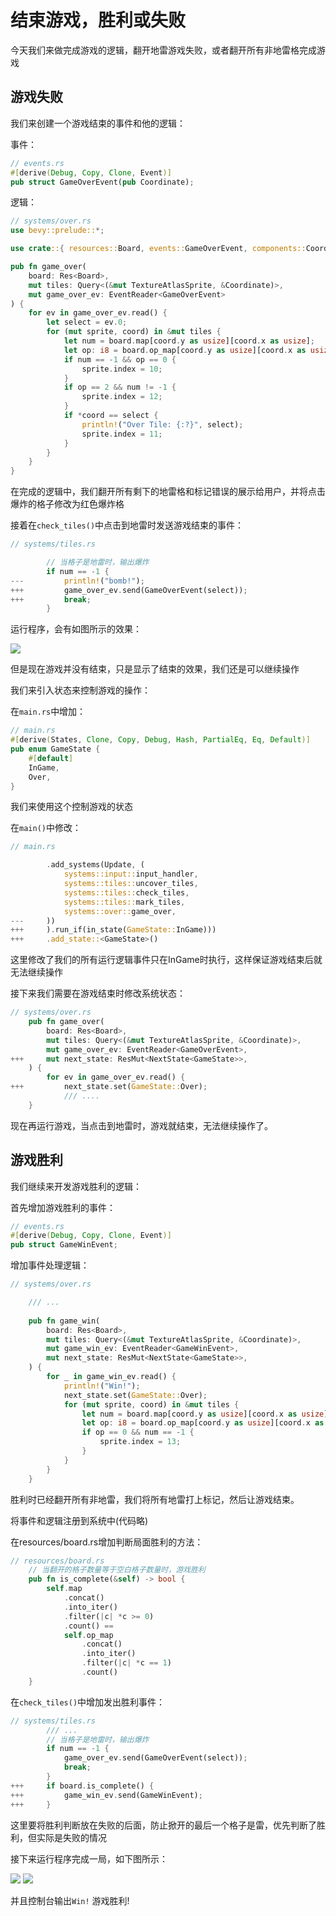 # 结束游戏，胜利或失败
今天我们来做完成游戏的逻辑，翻开地雷游戏失败，或者翻开所有非地雷格完成游戏

## 游戏失败
我们来创建一个游戏结束的事件和他的逻辑：

事件：
```rust
// events.rs
#[derive(Debug, Copy, Clone, Event)]
pub struct GameOverEvent(pub Coordinate);
```

逻辑：
```rust
// systems/over.rs
use bevy::prelude::*;

use crate::{ resources::Board, events::GameOverEvent, components::Coordinate };

pub fn game_over(
    board: Res<Board>,
    mut tiles: Query<(&mut TextureAtlasSprite, &Coordinate)>,
    mut game_over_ev: EventReader<GameOverEvent>
) {
    for ev in game_over_ev.read() {
        let select = ev.0;
        for (mut sprite, coord) in &mut tiles {
            let num = board.map[coord.y as usize][coord.x as usize];
            let op: i8 = board.op_map[coord.y as usize][coord.x as usize];
            if num == -1 && op == 0 {
                sprite.index = 10;
            }
            if op == 2 && num != -1 {
                sprite.index = 12;
            }
            if *coord == select {
                println!("Over Tile: {:?}", select);
                sprite.index = 11;
            }
        }
    }
}
```
在完成的逻辑中，我们翻开所有剩下的地雷格和标记错误的展示给用户，并将点击爆炸的格子修改为红色爆炸格

接着在`check_tiles()`中点击到地雷时发送游戏结束的事件：
```rust
// systems/tiles.rs

        // 当格子是地雷时，输出爆炸
        if num == -1 {
---         println!("bomb!");
+++         game_over_ev.send(GameOverEvent(select));
+++         break;
        }
```

运行程序，会有如图所示的效果：

![](../assets/doc/day5/game-over.jpg)

但是现在游戏并没有结束，只是显示了结束的效果，我们还是可以继续操作

我们来引入状态来控制游戏的操作：

在`main.rs`中增加：
```rust
// main.rs
#[derive(States, Clone, Copy, Debug, Hash, PartialEq, Eq, Default)]
pub enum GameState {
    #[default]
    InGame,
    Over,
}
```
我们来使用这个控制游戏的状态

在`main()`中修改：
```rust
// main.rs

        .add_systems(Update, (
            systems::input::input_handler,
            systems::tiles::uncover_tiles,
            systems::tiles::check_tiles,
            systems::tiles::mark_tiles,
            systems::over::game_over,
---     ))
+++     ).run_if(in_state(GameState::InGame)))
+++     .add_state::<GameState>()
```
这里修改了我们的所有运行逻辑事件只在InGame时执行，这样保证游戏结束后就无法继续操作

接下来我们需要在游戏结束时修改系统状态：
```rust
// systems/over.rs
    pub fn game_over(
        board: Res<Board>,
        mut tiles: Query<(&mut TextureAtlasSprite, &Coordinate)>,
        mut game_over_ev: EventReader<GameOverEvent>,
+++     mut next_state: ResMut<NextState<GameState>>,
    ) {
        for ev in game_over_ev.read() {
+++         next_state.set(GameState::Over);
            /// ....
    }
```

现在再运行游戏，当点击到地雷时，游戏就结束，无法继续操作了。

## 游戏胜利
我们继续来开发游戏胜利的逻辑：

首先增加游戏胜利的事件：
```rust
// events.rs
#[derive(Debug, Copy, Clone, Event)]
pub struct GameWinEvent;
```

增加事件处理逻辑：
```rust
// systems/over.rs

    /// ...
    
    pub fn game_win(
        board: Res<Board>,
        mut tiles: Query<(&mut TextureAtlasSprite, &Coordinate)>,
        mut game_win_ev: EventReader<GameWinEvent>,
        mut next_state: ResMut<NextState<GameState>>,
    ) {
        for _ in game_win_ev.read() {
            println!("Win!");
            next_state.set(GameState::Over);
            for (mut sprite, coord) in &mut tiles {
                let num = board.map[coord.y as usize][coord.x as usize];
                let op: i8 = board.op_map[coord.y as usize][coord.x as usize];
                if op == 0 && num == -1 {
                    sprite.index = 13;
                }
            }
        }
    }
```
胜利时已经翻开所有非地雷，我们将所有地雷打上标记，然后让游戏结束。

将事件和逻辑注册到系统中(代码略)

在resources/board.rs增加判断局面胜利的方法：
```rust
// resources/board.rs
    // 当翻开的格子数量等于空白格子数量时，游戏胜利
    pub fn is_complete(&self) -> bool {
        self.map
            .concat()
            .into_iter()
            .filter(|c| *c >= 0)
            .count() ==
            self.op_map
                .concat()
                .into_iter()
                .filter(|c| *c == 1)
                .count()
    }
```

在`check_tiles()`中增加发出胜利事件：

```rust
// systems/tiles.rs
        /// ...
        // 当格子是地雷时，输出爆炸
        if num == -1 {
            game_over_ev.send(GameOverEvent(select));
            break;
        }
+++     if board.is_complete() {
+++         game_win_ev.send(GameWinEvent);
+++     }
```

这里要将胜利判断放在失败的后面，防止掀开的最后一个格子是雷，优先判断了胜利，但实际是失败的情况

接下来运行程序完成一局，如下图所示：

![](../assets/doc/day5/will-win.jpg)
![](../assets/doc/day5/game-win.jpg)

并且控制台输出`Win!`
游戏胜利!

